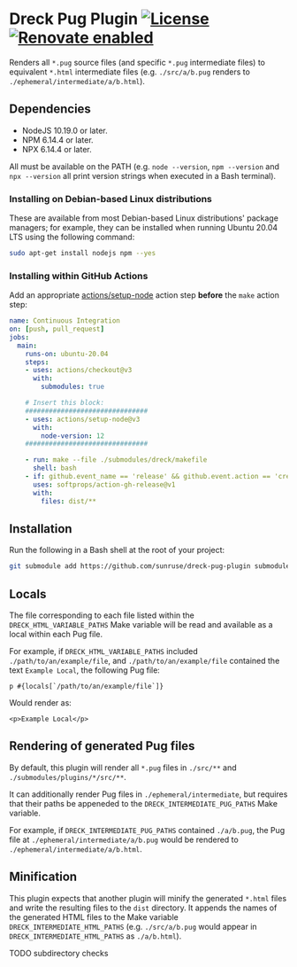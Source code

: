 # Dreck Pug Plugin [![License](https://img.shields.io/github/license/sunruse/dreck-pug-plugin.svg)](https://github.com/sunruse/dreck-pug-plugin/blob/master/license) [![Renovate enabled](https://img.shields.io/badge/renovate-enabled-brightgreen.svg)](https://renovatebot.com/)

Renders all `*.pug` source files (and specific `*.pug` intermediate files) to equivalent `*.html` intermediate files (e.g. `./src/a/b.pug` renders to `./ephemeral/intermediate/a/b.html`).

## Dependencies

- NodeJS 10.19.0 or later.
- NPM 6.14.4 or later.
- NPX 6.14.4 or later.

All must be available on the PATH (e.g. `node --version`, `npm --version` and `npx --version` all print version strings when executed in a Bash terminal).

### Installing on Debian-based Linux distributions

These are available from most Debian-based Linux distributions' package managers; for example, they can be installed when running Ubuntu 20.04 LTS using the following command:

```bash
sudo apt-get install nodejs npm --yes
```

### Installing within GitHub Actions

Add an appropriate [actions/setup-node](https://github.com/actions/setup-node) action step **before** the `make` action step:

```yml
name: Continuous Integration
on: [push, pull_request]
jobs:
  main:
    runs-on: ubuntu-20.04
    steps:
    - uses: actions/checkout@v3
      with:
        submodules: true

    # Insert this block:
    ###############################
    - uses: actions/setup-node@v3
      with:
        node-version: 12
    ###############################

    - run: make --file ./submodules/dreck/makefile
      shell: bash
    - if: github.event_name == 'release' && github.event.action == 'created'
      uses: softprops/action-gh-release@v1
      with:
        files: dist/**
```

## Installation

Run the following in a Bash shell at the root of your project:

```bash
git submodule add https://github.com/sunruse/dreck-pug-plugin submodules/plugins/pug
```

## Locals

The file corresponding to each file listed within the `DRECK_HTML_VARIABLE_PATHS` Make variable will be read and available as a local within each Pug file.

For example, if `DRECK_HTML_VARIABLE_PATHS` included `./path/to/an/example/file`, and `./path/to/an/example/file` contained the text `Example Local`, the following Pug file:

```pug
p #{locals[`/path/to/an/example/file`]}
```

Would render as:

```pug
<p>Example Local</p>
```

## Rendering of generated Pug files

By default, this plugin will render all `*.pug` files in `./src/**` and `./submodules/plugins/*/src/**`.

It can additionally render Pug files in `./ephemeral/intermediate`, but requires that their paths be appeneded to the `DRECK_INTERMEDIATE_PUG_PATHS` Make variable.

For example, if `DRECK_INTERMEDIATE_PUG_PATHS` contained `./a/b.pug`, the Pug file at `./ephemeral/intermediate/a/b.pug` would be rendered to `./ephemeral/intermediate/a/b.html`.

## Minification

This plugin expects that another plugin will minify the generated `*.html` files and write the resulting files to the `dist` directory.  It appends the names of the generated HTML files to the Make variable `DRECK_INTERMEDIATE_HTML_PATHS` (e.g. `./src/a/b.pug` would appear in `DRECK_INTERMEDIATE_HTML_PATHS` as `./a/b.html`).

TODO subdirectory checks
